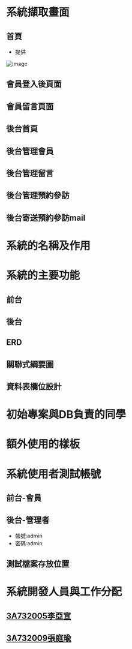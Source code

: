 系統擷取畫面
====
首頁
-------
* 提供

![image](https://imgur.com/gallery/jtetGC1)

會員登入後頁面
-------
會員留言頁面
-------
後台首頁
-------
後台管理會員
-------
後台管理留言
-------
後台管理預約參訪
-------
後台寄送預約參訪mail
-------
系統的名稱及作用
====
系統的主要功能
====
前台
-------
後台
-------
ERD
-------
關聯式綱要圖
-------
資料表欄位設計
-------
初始專案與DB負責的同學
====
額外使用的樣板
====
系統使用者測試帳號
====
前台-會員
-------
後台-管理者
-------
* 帳號:admin
* 密碼:admin

測試檔案存放位置
-------
系統開發人員與工作分配
====
[3A732005李亞宣](https://github.com/3a73205)
-------
[3A732009張庭瑜](https://github.com/3a732009)
-------
